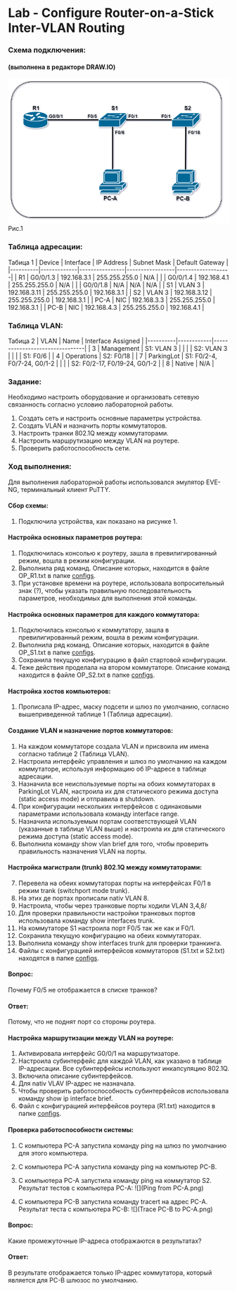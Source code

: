 #  Lab - Configure Router-on-a-Stick Inter-VLAN Routing

  ###  Схема подключения:
#### (выполнена в редакторе DRAW.IO)

![](Topology.png)
Рис.1

  ### Таблица адресации:
Табица 1
|  Device  |  Interface  |   IP Address   |   Subnet Mask   |  Default Gateway  |
|----------|-------------|----------------|-----------------|-------------------|
| R1       | G0/0/1.3    | 192.168.3.1    | 255.255.255.0   | N/A               |
|          | G0/0/1.4    | 192.168.4.1    | 255.255.255.0   | N/A               |
|          | G0/0/1.8    | N/A            | N/A             | N/A               |
| S1       | VLAN 3      | 192.168.3.11   | 255.255.255.0   | 192.168.3.1       |
| S2       | VLAN 3      | 192.168.3.12   | 255.255.255.0   | 192.168.3.1       |
| PC-A     | NIC         | 192.168.3.3    | 255.255.255.0   | 192.168.3.1       |
| PC-B     | NIC         | 192.168.4.3    | 255.255.255.0   | 192.168.4.1       |

  ### Таблица VLAN:
Табица 2
|   VLAN   |    Name    |   Interface Assigned           |
|----------|------------|--------------------------------|
| 3        | Management | S1: VLAN 3                     |
|          |            | S2: VLAN 3                     |
|          |            | S1: F0/6                       |
| 4        | Operations | S2: F0/18                      |
| 7        | ParkingLot | S1: F0/2-4, F0/7-24, G0/1-2    |
|          |            | S2: F0/2-17, F0/19-24, G0/1-2  |
| 8        | Native     | N/A                            |

  ### Задание:
  Необходимо настроить оборудование и организовать сетевую связанность согласно условию лабораторной работы.
  1. Создать сеть и настроить основные параметры устройства.
  2. Создать VLAN и назначить порты коммутаторов.
  3. Настроить транки 802.1Q между коммутаторами.
  4. Настроить маршрутизацию между VLAN на роутере.
  5. Проверить работоспособность сети.
  
  ### Ход выполнения:
  Для выполнения лабораторной работы использовался эмулятор EVE-NG, терминальный клиент PuTTY.
  #### Сбор схемы:
  1. Подключила устройства, как показано на рисунке 1.
  #### Настройка основных параметров роутера:
  1. Подключилась консолью к роутеру, зашла в превилигированный режим, вошла в режим конфигурации.
  2. Выполнила ряд команд. Описание которых, находится в файле OP_R1.txt в папке [configs](configs/).
  3. При установке времени на роутере, использовала вопросительный знак (?), чтобы указать правильную последовательность параметров, необходимых для выполнения этой команды.
   #### Настройка основных параметров для каждого коммутатора:
  1. Подключилась консолью к коммутатору, зашла в превилигированный режим, вошла в режим конфигурации.
  2. Выполнила ряд команд. Описание которых, находится в файле OP_S1.txt в папке [configs](configs/).
  3. Сохранила текущую конфигурацию в файл стартовой конфигурации.
  4. Теже действия проделала на втором коммутаторе. Описание команд находится в файле OP_S2.txt в папке [configs](configs/).
  #### Настройка хостов компьютеров:
  1. Прописала IP-адрес, маску подсети и шлюз по умолчанию, согласно вышеприведенной таблице 1 (Таблица адресации).
  
  #### Создание VLAN и назначение портов коммутаторов:
  1. На каждом коммутаторе создала VLAN и присвоила им имена согласно таблице 2 (Таблица VLAN).
  2. Настроила интерфейс управления и шлюз по умолчанию на каждом коммутаторе, используя информацию об IP-адресе в таблице адресации.
  3. Назначила все неиспользуемые порты на обоих коммутаторах в ParkingLot VLAN, настроила их для статического режима доступа (static access mode) и отправила в shutdown.
  4. При конфигурации нескольких интерфейсов с одинаковыми параметрами использовала команду interface range.
  5. Назначила используемым портам соответствующей VLAN (указанные в таблице VLAN выше) и настроила их для статического режима доступа (static access mode). 
  6. Выполнила команду show vlan brief для того, чтобы проверить правильность назначения VLAN на порты.
  #### Настройка магистрали (trunk) 802.1Q между коммутаторами:
  7. Перевела на обеих коммутаторах порты на интерфейсах F0/1 в режим trank (switchport mode trunk).
  8. На этих де портах прописали nativ VLAN 8.
  9. Настроила, чтобы через транковые порты ходили VLAN 3,4,8/
  10. Для проверки правильности настройки транковых портов использовала команду show interfaces trunk.
  11. На коммутаторе S1 настроила порт F0/5 так же как и F0/1.
  12. Сохранила текущую конфигурацию на обеих коммутаторах.
  13. Выполнила команду show interfaces trunk для проверки транкинга.
  14. Файлы с конфигурацией интерфейсов коммутаторов (S1.txt и S2.txt) находятся в папке [configs](configs/).
 #### Вопрос:
 Почему F0/5 не отображается в списке транков?
 #### Ответ:
 Потому, что не поднят порт со стороны роутера.
 
 #### Настройка маршрутизации между VLAN на роутере:
 1. Активировала интерфейс G0/0/1 на маршрутизаторе.
 2. Настроила субинтерфейс для каждой VLAN, как указано в таблице IP-адресации. Все субинтерфейсы используют инкапсуляцию 802.1Q.
 3. Включила описание субинтерфейсов.
 4. Для nativ VLAV IP-адрес не назначала.
 5. Чтобы проверить работоспособность субинтерфейсов использовала команду show ip interface brief.
 6. Файл с конфигурацией интерфейсов роутера (R1.txt) находится в папке [configs](configs/).
 
 
 #### Проверка работоспособности системы:
 1. С компьютера PC-A запустила команду ping на шлюз по умолчанию для этого компьютера.
 2. С компьютера PC-A запустила команду ping на компьютер PC-B.
 3. С компьютера PC-A запустила команду ping на коммутатор S2.
 Результат тестов с компьютера PC-A:
 ![](Ping from PC-A.png)
 
  4. С компьютера PC-B запустила команду tracert на адрес PC-A.
  Результат теста с компьютера PC-B:
  ![](Trace PC-B to PC-A.png)
  
 #### Вопрос:
 Какие промежуточные IP-адреса отображаются в результатах?
 #### Ответ:
 В результате отображается только IP-адрес коммутатора, который является для PC-B шлюзос по умолчанию.
  
  
